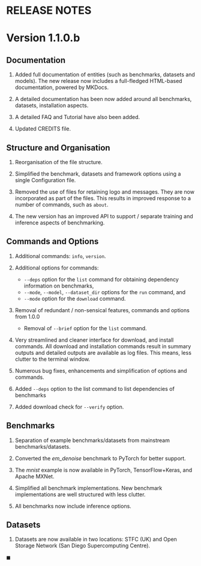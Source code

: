 # RELEASE NOTES

# Version 1.1.0.b


## Documentation

1. Added full documentation of entities (such as benchmarks, datasets and models). The new release now includes a full-fledged HTML-based documentation, powered by MKDocs. 

1. A detailed documentation has been now added around all benchmarks, datasets,  installation aspects.

1. A detailed FAQ and Tutorial have also been added. 

1. Updated CREDITS file. 


## Structure and Organisation 

1. Reorganisation of the file structure.

1. Simplified the benchmark, datasets and framework options using a single Configuration file. 

1. Removed the use of files for retaining logo and messages. They are now incorporated as part of the files. This results in improved response to a number of commands, such as `about`. 

1. The new version has an improved API to support / separate training and inference aspects of benchmarking. 


## Commands and Options 

1. Additional commands: `info`, `version`.

1. Additional options for commands:
    * `--deps` option for the `list` command for obtaining dependency information on benchmarks,
    * `--mode`, `--model`, `--dataset_dir` options for the `run` command, and
    * `--mode` option for the `download` command.

1. Removal of redundant / non-sensical features, commands and options from 1.0.0
    * Removal of `--brief` option for the `list` command. 

1. Very streamlined and cleaner interface for download, and install commands. All download and installation commands result in summary outputs and detailed outputs are available as log files. This means, less clutter to the terminal window. 

1. Numerous bug fixes, enhancements and simplification of options and commands. 

1. Added `--deps` option to the list command to list dependencies of benchmarks 

1. Added download check for `--verify` option.



## Benchmarks 

1. Separation of example benchmarks/datasets from mainstream benchmarks/datasets.

1. Converted the *em_denoise* benchmark to PyTorch for better support. 

1. The *mnist* example is now available in PyTorch, TensorFlow+Keras, and Apache MXNet. 

1. Simplified all benchmark implementations. New benchmark implementations are well structured with less clutter.

1. All benchmarks now include inference options. 


## Datasets 

1. Datasets are now available in two locations: STFC (UK) and Open Storage Network (San Diego Supercomputing Centre). 

◼︎
